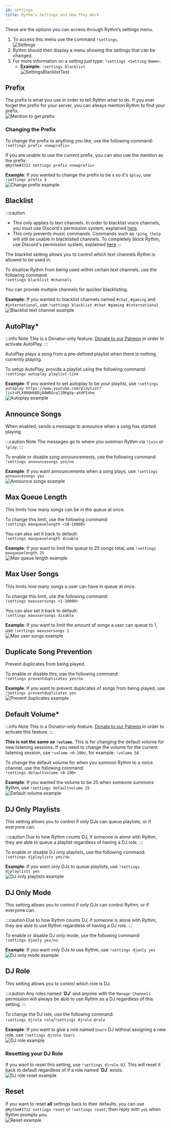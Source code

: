 ```yaml
---
id: settings
title: Rythm's Settings and How They Work
---
```

These are the options you can access through Rythm’s settings menu. 

1. To access this menu use the command `!settings`.<br/>
   ![Settings](/img/docs/features/settings.png)
2. Rythm should then display a menu showing the settings that can be changed.
3. For more information on a setting just type: `!settings <Setting-Name>`.
   - **Example:** `!settings blacklist`<br/>
   ![SettingsBlacklistTest](/img/docs/faq/settings-blacklist-test.png)

## Prefix
The prefix is what you use in order to tell Rythm what to do.
If you ever forget the prefix for your server, you can always mention Rythm to find your prefix.<br/>
![Mention to get prefix](/img/docs/settings/prefix.png)

### Changing the Prefix
To change the prefix to anything you like, use the following command:<br/>
`!settings prefix <newprefix>`

If you are unable to use the current prefix, you can also use the mention as the prefix:<br/>
`@Rythm#3722 settings prefix <newprefix>`

**Example**: If you wanted to change the prefix to be `$` so it's `$play`, use `!settings prefix $`<br/>
![Change prefix example](/img/docs/settings/prefix-example.png)

## Blacklist
:::caution
   - This only applies to text channels. In order to blacklist voice channels, you must use Discord's permission system, explained [here](/permissions#how-do-i-restrict-rythm-from-joining-a-voice-channel).
   - This only prevents music commands. Commands such as `!ping`, `!help` will still be usable in blacklisted channels. To completely block Rythm, use Discord's permission system, explained [here](/permissions#how-can-i-block-music-commands-in-a-specific-text-channel)
:::

The blacklist setting allows you to control which text channels Rythm is allowed to be used in.

To disallow Rythm from being used within certain text channels, use the following command:<br/>
`!settings blacklist #channels`

You can provide multiple channels for quicker blacklisting.

**Example**: If you wanted to blacklist channels named `#chat`, `#gaming` and `#international`, use `!settings blacklist #chat #gaming #international`<br/>
![Blacklist text channel example](/img/docs/settings/blacklist-text-channel-example.png)

## AutoPlay\*
:::info Note
This is a Donator-only feature. [Donate to our Patreon](https://rythmbot.co/donate) in order to activate AutoPlay.
:::

AutoPlay plays a song from a pre-defined playlist when there is nothing currently playing. 

To setup AutoPlay, provide a playlist using the following command:<br/>
`!settings autoplay playlist-link`

**Example**: If you wanted to set autoplay to be your playlist, use `!settings autoplay https://www.youtube.com/playlist?list=PLX0RQHkBDj88WRGrql2OKgVp-aXdPInhe `<br/>
![Autoplay example](/img/docs/settings/autoplay-example.png)

## Announce Songs
When enabled, sends a message to announce when a song has started playing.

:::caution Note
The messages go to where you summon Rythm via `!join` or `!play`.
:::

To enable or disable song announcements, use the following command:<br/>
`!settings announcesongs yes/no` 

**Example**: If you want announcements when a song plays, use `!settings announcesongs yes`<br/>
![Announce songs example](/img/docs/settings/announce-songs-example.png) 

## Max Queue Length
This limits how many songs can be in the queue at once.

To change this limit, use the following command:<br/>
`!settings maxqueuelength <10-10000>`

You can also set it back to default:<br/>
`!settings maxqueuelength disable`

**Example**: If you want to limit the queue to 25 songs total, use `!settings maxqueuelength 25`<br/>
![Max queue length example](/img/docs/settings/max-queue-length-example.png)

## Max User Songs
This limits how many songs a user can have in queue at once.

To change this limit, use the following command:<br/>
`!settings maxusersongs <1-10000>`

You can also set it back to default:<br/>
`!settings maxusersongs disable`

**Example**: If you want to limit the amount of songs a user can queue to 1, use `!settings maxusersongs 1`<br/>
![Max user songs example](/img/docs/settings/max-user-songs-example.png)

## Duplicate Song Prevention
Prevent duplicates from being played.

To enable or disable this, use the following command:<br/>
`!settings preventduplicates yes/no`

**Example**: If you want to prevent duplicates of songs from being played, use `!settings preventduplicates yes`<br/>
![Prevent duplicates example](/img/docs/settings/prevent-duplicates-example.png)

## Default Volume\*
:::info Note 
This is a Donator-only feature. [Donate to our Patreon](https://rythmbot.co/donate) in order to activate this feature.
:::

**This is not the same as `!volume`.** This is for changing the default volume for new listening sessions. If you need to change the volume for the current listening session, use `!volume <0-200>`, for example: `!volume 50`

To change the default volume for when you summon Rythm to a voice channel, use the following command:<br/>
`!settings defaultvolume <0-200>`

**Example**: If you wanted the volume to be 25 when someone summons Rythm, use `!settings defaultvolume 25`<br/>
![Default volume example](/img/docs/settings/default-volume-example.png)

## DJ Only Playlists
This setting allows you to control if only DJs can queue playlists, or if everyone can.

:::caution
Due to how Rythm counts DJ, if someone is alone with Rythm, they are able to queue a playlist regardless of having a DJ role.
:::

To enable or disable DJ only playlists, use the following command:<br/>
`!settings djplaylists yes/no`

**Example**: If you want only DJs to queue playlists, use `!settings djplaylists yes`<br/>
![DJ only playlists example](/img/docs/settings/dj-only-playlists-example.png)

## DJ Only Mode
This setting allows you to control if only DJs can control Rythm, or if everyone can.

:::caution
Due to how Rythm counts DJ, if someone is alone with Rythm, they are able to use Rythm regardless of having a DJ role.
:::

To enable or disable DJ only mode, use the following command:<br/>
`!settings djonly yes/no`

**Example**: If you want only DJs to use Rythm, use `!settings djonly yes`<br/>
![DJ only mode example](/img/docs/settings/dj-only-mode-example.png)

## DJ Role
This setting allows you to control which role is DJ.

:::caution
Any roles named '<b>DJ</b>' and anyone with the `Manage Channels` permission will always be able to use Rythm as a DJ regardless of this setting.
:::

To change the DJ role, use the following command:<br/>
`!settings djrole role`/`!settings djrole @role`

**Example**: If you want to give a role named `Users` DJ without assigning a new role, use `!settings djrole Users`<br/>
![DJ role example](/img/docs/settings/dj-role-example.png)

### Resetting your DJ Role
If you want to reset this setting, use `!settings djrole DJ`. This will reset it back to default regardless of if a role named '**DJ**' exists.<br/>
![DJ role reset example](/img/docs/settings/dj-role-reset-example.png)

## Reset
If you want to reset **all** settings back to their defaults, you can use `@Rythm#3722 settings reset` or `!settings reset`, then reply with `yes` when Rythm prompts you.<br/>
![Reset example](/img/docs/settings/reset-example.png)
